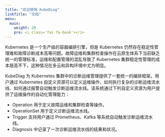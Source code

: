 ```yaml
---
title: "欢迎使用 KubeDiag"
linkTitle: "文档"
menu:
  main:
    weight: 20
    pre: <i class='fas fa-book'></i>
---
```


Kubernetes 是一个生产级的容器编排引擎，但是 Kubernetes 仍然存在稳定性管理难和故障诊断成本高等问题。故障运维和集群检查操作在云原生体系下当前缺乏统一的管理标准，运维和配置管理的混乱导致了 Kubernetes 集群稳定性管理的成本居高不下，这种情况在多云和异构环境中尤为明显。

KubeDiag 为 Kubernetes 集群中的诊断运维管理提供了一套统一的编排框架。用户通过 Kubernetes 自定义资源可以定义运维操作、如何执行复杂的诊断运维流水线、如何通过报警自动触发诊断运维流水线。该系统通过下列自定义资源为用户提供了运维操作的自动化管理能力：

* Operation 用于定义故障运维和集群检查等操作。
* OperationSet 用于定义诊断运维流水线。
* Trigger 支持用户通过 Prometheus、Kafka 等系统自动触发诊断运维流水线。
* Diagnosis 中记录了一次诊断运维流水线的结果和状况。
